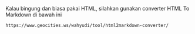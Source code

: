 Kalau bingung dan biasa pakai HTML, silahkan gunakan converter HTML To Markdown di bawah ini
```
https://www.geocities.ws/wahyudi/tool/html2markdown-converter/
```
